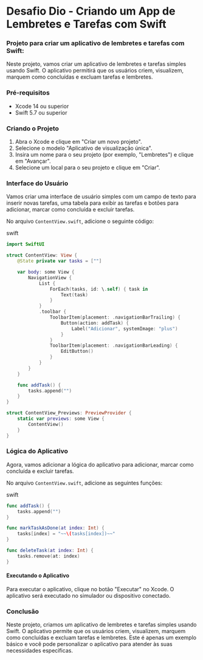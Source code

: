 # Desafio Dio - Criando um App de Lembretes e Tarefas com Swift



### **Projeto para criar um aplicativo de lembretes e tarefas com Swift:**



Neste projeto, vamos criar um aplicativo de lembretes e tarefas simples usando Swift. O aplicativo permitirá que os usuários criem, visualizem, marquem como concluídas e excluam tarefas e lembretes.



### **Pré-requisitos**

- Xcode 14 ou superior
- Swift 5.7 ou superior



### **Criando o Projeto**



1. Abra o Xcode e clique em "Criar um novo projeto".
2. Selecione o modelo "Aplicativo de visualização única".
3. Insira um nome para o seu projeto (por exemplo, "Lembretes") e clique em "Avançar".
4. Selecione um local para o seu projeto e clique em "Criar".



### **Interface do Usuário**



Vamos criar uma interface de usuário simples com um campo de texto para inserir novas tarefas, uma tabela para exibir as tarefas e botões para adicionar, marcar como concluída e excluir tarefas.



No arquivo `ContentView.swift`, adicione o seguinte código:

swift



```swift
import SwiftUI

struct ContentView: View {
    @State private var tasks = [""]

    var body: some View {
        NavigationView {
            List {
                ForEach(tasks, id: \.self) { task in
                    Text(task)
                }
            }
            .toolbar {
                ToolbarItem(placement: .navigationBarTrailing) {
                    Button(action: addTask) {
                        Label("Adicionar", systemImage: "plus")
                    }
                }
                ToolbarItem(placement: .navigationBarLeading) {
                    EditButton()
                }
            }
        }
    }

    func addTask() {
        tasks.append("")
    }
}

struct ContentView_Previews: PreviewProvider {
    static var previews: some View {
        ContentView()
    }
}
```



### **Lógica do Aplicativo**



Agora, vamos adicionar a lógica do aplicativo para adicionar, marcar como concluída e excluir tarefas.

No arquivo `ContentView.swift`, adicione as seguintes funções:

swift



```swift
func addTask() {
    tasks.append("")
}

func markTaskAsDone(at index: Int) {
    tasks[index] = "~~\(tasks[index])~~"
}

func deleteTask(at index: Int) {
    tasks.remove(at: index)
}
```



#### **Executando o Aplicativo**

Para executar o aplicativo, clique no botão "Executar" no Xcode. O aplicativo será executado no simulador ou dispositivo conectado.



### **Conclusão**

Neste projeto, criamos um aplicativo de lembretes e tarefas simples usando Swift. O aplicativo permite que os usuários criem, visualizem, marquem como concluídas e excluam tarefas e lembretes. Este é apenas um exemplo básico e você pode personalizar o aplicativo para atender às suas necessidades específicas.
